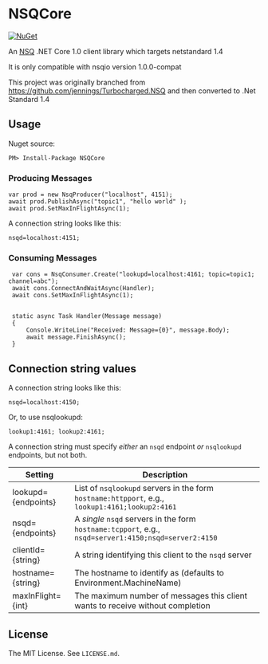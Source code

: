 NSQCore
================

[![NuGet](https://img.shields.io/nuget/v/NSQCore.svg)](https://www.nuget.org/packages/NSQCore)

An [NSQ][nsq] .NET Core 1.0 client library which targets netstandard 1.4

It is only compatible with nsqio version 1.0.0-compat

This project was originally branched from https://github.com/jennings/Turbocharged.NSQ and then converted to .Net Standard 1.4


Usage
-----

Nuget source:

    PM> Install-Package NSQCore

### Producing Messages

    var prod = new NsqProducer("localhost", 4151);
    await prod.PublishAsync("topic1", "hello world" );
	await prod.SetMaxInFlightAsync(1);
    
A connection string looks like this:

    nsqd=localhost:4151;

### Consuming Messages

     var cons = NsqConsumer.Create("lookupd=localhost:4161; topic=topic1; channel=abc");
     await cons.ConnectAndWaitAsync(Handler);
     await cons.SetMaxInFlightAsync(1);
     

	 static async Task Handler(Message message)
     {
         Console.WriteLine("Received: Message={0}", message.Body);
         await message.FinishAsync();
     }
    


Connection string values
------------------------

A connection string looks like this:

    nsqd=localhost:4150;

Or, to use nsqlookupd:

    lookup1:4161; lookup2:4161;

A connection string must specify _either_ an `nsqd` endpoint _or_ `nsqlookupd` endpoints, but not both.

| Setting               | Description                                                                                           |
| --------------------- | ----------------------------------------------------------------------------------------------------- |
| lookupd={endpoints}   | List of `nsqlookupd` servers in the form `hostname:httpport`, e.g., `lookup1:4161;lookup2:4161`       |
| nsqd={endpoints}      | A _single_ `nsqd` servers in the form `hostname:tcpport`, e.g., `nsqd=server1:4150;nsqd=server2:4150` |
| clientId={string}     | A string identifying this client to the `nsqd` server                                                 |
| hostname={string}     | The hostname to identify as (defaults to Environment.MachineName)                                     |
| maxInFlight={int}     | The maximum number of messages this client wants to receive without completion                        |


License
-------

The MIT License. See `LICENSE.md`.


[nsq]: http://nsq.io/
